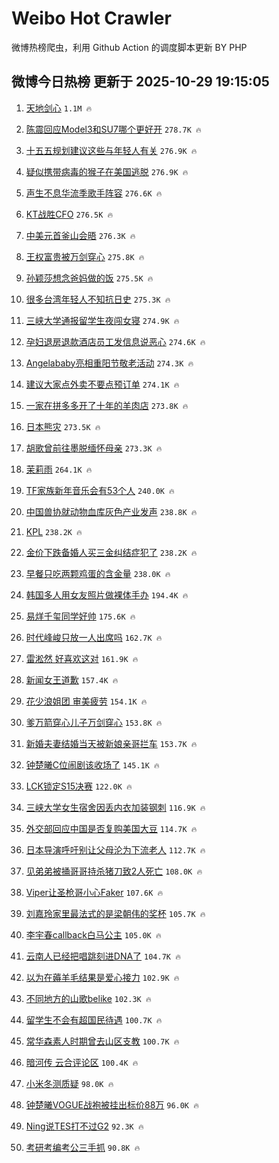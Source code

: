 # Weibo Hot Crawler 



微博热榜爬虫，利用 Github Action 的调度脚本更新 BY PHP 


## 微博今日热榜 更新于 2025-10-29 19:15:05 
1. [天地剑心](https://s.weibo.com/weibo?q=%E5%A4%A9%E5%9C%B0%E5%89%91%E5%BF%83&t=31&band_rank=1&Refer=top) `1.1M 🔥` 

1. [陈震回应Model3和SU7哪个更好开](https://s.weibo.com/weibo?q=%23%E9%99%88%E9%9C%87%E5%9B%9E%E5%BA%94Model3%E5%92%8CSU7%E5%93%AA%E4%B8%AA%E6%9B%B4%E5%A5%BD%E5%BC%80%23&t=31&band_rank=2&Refer=top) `278.7K 🔥` 

1. [十五五规划建议这些与年轻人有关](https://s.weibo.com/weibo?q=%23%E5%8D%81%E4%BA%94%E4%BA%94%E8%A7%84%E5%88%92%E5%BB%BA%E8%AE%AE%E8%BF%99%E4%BA%9B%E4%B8%8E%E5%B9%B4%E8%BD%BB%E4%BA%BA%E6%9C%89%E5%85%B3%23&t=31&band_rank=3&Refer=top) `276.9K 🔥` 

1. [疑似携带病毒的猴子在美国逃脱](https://s.weibo.com/weibo?q=%23%E7%96%91%E4%BC%BC%E6%90%BA%E5%B8%A6%E7%97%85%E6%AF%92%E7%9A%84%E7%8C%B4%E5%AD%90%E5%9C%A8%E7%BE%8E%E5%9B%BD%E9%80%83%E8%84%B1%23&t=31&band_rank=4&Refer=top) `276.9K 🔥` 

1. [声生不息华流季歌手阵容](https://s.weibo.com/weibo?q=%23%E5%A3%B0%E7%94%9F%E4%B8%8D%E6%81%AF%E5%8D%8E%E6%B5%81%E5%AD%A3%E6%AD%8C%E6%89%8B%E9%98%B5%E5%AE%B9%23&t=31&band_rank=5&Refer=top) `276.6K 🔥` 

1. [KT战胜CFO](https://s.weibo.com/weibo?q=%23KT%E6%88%98%E8%83%9CCFO%23&t=31&band_rank=6&Refer=top) `276.5K 🔥` 

1. [中美元首釜山会晤](https://s.weibo.com/weibo?q=%23%E4%B8%AD%E7%BE%8E%E5%85%83%E9%A6%96%E9%87%9C%E5%B1%B1%E4%BC%9A%E6%99%A4%23&t=31&band_rank=7&Refer=top) `276.3K 🔥` 

1. [王权富贵被万剑穿心](https://s.weibo.com/weibo?q=%E7%8E%8B%E6%9D%83%E5%AF%8C%E8%B4%B5%E8%A2%AB%E4%B8%87%E5%89%91%E7%A9%BF%E5%BF%83&t=31&band_rank=8&Refer=top) `275.8K 🔥` 

1. [孙颖莎想念爸妈做的饭](https://s.weibo.com/weibo?q=%E5%AD%99%E9%A2%96%E8%8E%8E%E6%83%B3%E5%BF%B5%E7%88%B8%E5%A6%88%E5%81%9A%E7%9A%84%E9%A5%AD&t=31&band_rank=9&Refer=top) `275.5K 🔥` 

1. [很多台湾年轻人不知抗日史](https://s.weibo.com/weibo?q=%23%E5%BE%88%E5%A4%9A%E5%8F%B0%E6%B9%BE%E5%B9%B4%E8%BD%BB%E4%BA%BA%E4%B8%8D%E7%9F%A5%E6%8A%97%E6%97%A5%E5%8F%B2%23&t=31&band_rank=10&Refer=top) `275.3K 🔥` 

1. [三峡大学通报留学生夜闯女寝](https://s.weibo.com/weibo?q=%23%E4%B8%89%E5%B3%A1%E5%A4%A7%E5%AD%A6%E9%80%9A%E6%8A%A5%E7%95%99%E5%AD%A6%E7%94%9F%E5%A4%9C%E9%97%AF%E5%A5%B3%E5%AF%9D%23&t=31&band_rank=11&Refer=top) `274.9K 🔥` 

1. [孕妇退房退款酒店员工发信息说恶心](https://s.weibo.com/weibo?q=%23%E5%AD%95%E5%A6%87%E9%80%80%E6%88%BF%E9%80%80%E6%AC%BE%E9%85%92%E5%BA%97%E5%91%98%E5%B7%A5%E5%8F%91%E4%BF%A1%E6%81%AF%E8%AF%B4%E6%81%B6%E5%BF%83%23&t=31&band_rank=12&Refer=top) `274.6K 🔥` 

1. [Angelababy亮相重阳节敬老活动](https://s.weibo.com/weibo?q=%23Angelababy%E4%BA%AE%E7%9B%B8%E9%87%8D%E9%98%B3%E8%8A%82%E6%95%AC%E8%80%81%E6%B4%BB%E5%8A%A8%23&t=31&band_rank=13&Refer=top) `274.3K 🔥` 

1. [建议大家点外卖不要点预订单](https://s.weibo.com/weibo?q=%E5%BB%BA%E8%AE%AE%E5%A4%A7%E5%AE%B6%E7%82%B9%E5%A4%96%E5%8D%96%E4%B8%8D%E8%A6%81%E7%82%B9%E9%A2%84%E8%AE%A2%E5%8D%95&t=31&band_rank=14&Refer=top) `274.1K 🔥` 

1. [一家在拼多多开了十年的羊肉店](https://s.weibo.com/weibo?q=%23%E4%B8%80%E5%AE%B6%E5%9C%A8%E6%8B%BC%E5%A4%9A%E5%A4%9A%E5%BC%80%E4%BA%86%E5%8D%81%E5%B9%B4%E7%9A%84%E7%BE%8A%E8%82%89%E5%BA%97%23&t=31&band_rank=15&Refer=top) `273.8K 🔥` 

1. [日本熊灾](https://s.weibo.com/weibo?q=%E6%97%A5%E6%9C%AC%E7%86%8A%E7%81%BE&t=31&band_rank=16&Refer=top) `273.5K 🔥` 

1. [胡歌曾前往墨脱缅怀母亲](https://s.weibo.com/weibo?q=%23%E8%83%A1%E6%AD%8C%E6%9B%BE%E5%89%8D%E5%BE%80%E5%A2%A8%E8%84%B1%E7%BC%85%E6%80%80%E6%AF%8D%E4%BA%B2%23&t=31&band_rank=17&Refer=top) `273.3K 🔥` 

1. [茉莉雨](https://s.weibo.com/weibo?q=%E8%8C%89%E8%8E%89%E9%9B%A8&t=31&band_rank=18&Refer=top) `264.1K 🔥` 

1. [TF家族新年音乐会有53个人](https://s.weibo.com/weibo?q=%23TF%E5%AE%B6%E6%97%8F%E6%96%B0%E5%B9%B4%E9%9F%B3%E4%B9%90%E4%BC%9A%E6%9C%8953%E4%B8%AA%E4%BA%BA%23&t=31&band_rank=19&Refer=top) `240.0K 🔥` 

1. [中国兽协就动物血库灰色产业发声](https://s.weibo.com/weibo?q=%23%E4%B8%AD%E5%9B%BD%E5%85%BD%E5%8D%8F%E5%B0%B1%E5%8A%A8%E7%89%A9%E8%A1%80%E5%BA%93%E7%81%B0%E8%89%B2%E4%BA%A7%E4%B8%9A%E5%8F%91%E5%A3%B0%23&t=31&band_rank=20&Refer=top) `238.8K 🔥` 

1. [KPL](https://s.weibo.com/weibo?q=KPL&t=31&band_rank=21&Refer=top) `238.2K 🔥` 

1. [金价下跌备婚人买三金纠结症犯了](https://s.weibo.com/weibo?q=%23%E9%87%91%E4%BB%B7%E4%B8%8B%E8%B7%8C%E5%A4%87%E5%A9%9A%E4%BA%BA%E4%B9%B0%E4%B8%89%E9%87%91%E7%BA%A0%E7%BB%93%E7%97%87%E7%8A%AF%E4%BA%86%23&t=31&band_rank=22&Refer=top) `238.2K 🔥` 

1. [早餐只吃两颗鸡蛋的含金量](https://s.weibo.com/weibo?q=%E6%97%A9%E9%A4%90%E5%8F%AA%E5%90%83%E4%B8%A4%E9%A2%97%E9%B8%A1%E8%9B%8B%E7%9A%84%E5%90%AB%E9%87%91%E9%87%8F&t=31&band_rank=23&Refer=top) `238.0K 🔥` 

1. [韩国多人用女友照片做裸体手办](https://s.weibo.com/weibo?q=%23%E9%9F%A9%E5%9B%BD%E5%A4%9A%E4%BA%BA%E7%94%A8%E5%A5%B3%E5%8F%8B%E7%85%A7%E7%89%87%E5%81%9A%E8%A3%B8%E4%BD%93%E6%89%8B%E5%8A%9E%23&t=31&band_rank=24&Refer=top) `194.4K 🔥` 

1. [易烊千玺同学好帅](https://s.weibo.com/weibo?q=%E6%98%93%E7%83%8A%E5%8D%83%E7%8E%BA%E5%90%8C%E5%AD%A6%E5%A5%BD%E5%B8%85&t=31&band_rank=25&Refer=top) `175.6K 🔥` 

1. [时代峰峻只放一人出席吗](https://s.weibo.com/weibo?q=%E6%97%B6%E4%BB%A3%E5%B3%B0%E5%B3%BB%E5%8F%AA%E6%94%BE%E4%B8%80%E4%BA%BA%E5%87%BA%E5%B8%AD%E5%90%97&t=31&band_rank=26&Refer=top) `162.7K 🔥` 

1. [雷淞然 好喜欢这对](https://s.weibo.com/weibo?q=%E9%9B%B7%E6%B7%9E%E7%84%B6%20%E5%A5%BD%E5%96%9C%E6%AC%A2%E8%BF%99%E5%AF%B9&t=31&band_rank=27&Refer=top) `161.9K 🔥` 

1. [新闻女王道歉](https://s.weibo.com/weibo?q=%E6%96%B0%E9%97%BB%E5%A5%B3%E7%8E%8B%E9%81%93%E6%AD%89&t=31&band_rank=28&Refer=top) `157.4K 🔥` 

1. [花少浪姐团 审美疲劳](https://s.weibo.com/weibo?q=%E8%8A%B1%E5%B0%91%E6%B5%AA%E5%A7%90%E5%9B%A2%20%E5%AE%A1%E7%BE%8E%E7%96%B2%E5%8A%B3&t=31&band_rank=29&Refer=top) `154.1K 🔥` 

1. [爹万箭穿心儿子万剑穿心](https://s.weibo.com/weibo?q=%E7%88%B9%E4%B8%87%E7%AE%AD%E7%A9%BF%E5%BF%83%E5%84%BF%E5%AD%90%E4%B8%87%E5%89%91%E7%A9%BF%E5%BF%83&t=31&band_rank=30&Refer=top) `153.8K 🔥` 

1. [新婚夫妻结婚当天被新娘亲哥拦车](https://s.weibo.com/weibo?q=%E6%96%B0%E5%A9%9A%E5%A4%AB%E5%A6%BB%E7%BB%93%E5%A9%9A%E5%BD%93%E5%A4%A9%E8%A2%AB%E6%96%B0%E5%A8%98%E4%BA%B2%E5%93%A5%E6%8B%A6%E8%BD%A6&t=31&band_rank=31&Refer=top) `153.7K 🔥` 

1. [钟楚曦C位闹剧该收场了](https://s.weibo.com/weibo?q=%23%E9%92%9F%E6%A5%9A%E6%9B%A6C%E4%BD%8D%E9%97%B9%E5%89%A7%E8%AF%A5%E6%94%B6%E5%9C%BA%E4%BA%86%23&t=31&band_rank=32&Refer=top) `145.1K 🔥` 

1. [LCK锁定S15决赛](https://s.weibo.com/weibo?q=%23LCK%E9%94%81%E5%AE%9AS15%E5%86%B3%E8%B5%9B%23&t=31&band_rank=33&Refer=top) `122.0K 🔥` 

1. [三峡大学女生宿舍因丢内衣加装钢刺](https://s.weibo.com/weibo?q=%23%E4%B8%89%E5%B3%A1%E5%A4%A7%E5%AD%A6%E5%A5%B3%E7%94%9F%E5%AE%BF%E8%88%8D%E5%9B%A0%E4%B8%A2%E5%86%85%E8%A1%A3%E5%8A%A0%E8%A3%85%E9%92%A2%E5%88%BA%23&t=31&band_rank=34&Refer=top) `116.9K 🔥` 

1. [外交部回应中国是否复购美国大豆](https://s.weibo.com/weibo?q=%23%E5%A4%96%E4%BA%A4%E9%83%A8%E5%9B%9E%E5%BA%94%E4%B8%AD%E5%9B%BD%E6%98%AF%E5%90%A6%E5%A4%8D%E8%B4%AD%E7%BE%8E%E5%9B%BD%E5%A4%A7%E8%B1%86%23&t=31&band_rank=35&Refer=top) `114.7K 🔥` 

1. [日本导演呼吁别让父母沦为下流老人](https://s.weibo.com/weibo?q=%23%E6%97%A5%E6%9C%AC%E5%AF%BC%E6%BC%94%E5%91%BC%E5%90%81%E5%88%AB%E8%AE%A9%E7%88%B6%E6%AF%8D%E6%B2%A6%E4%B8%BA%E4%B8%8B%E6%B5%81%E8%80%81%E4%BA%BA%23&t=31&band_rank=36&Refer=top) `112.7K 🔥` 

1. [见弟弟被捅哥哥持杀猪刀致2人死亡](https://s.weibo.com/weibo?q=%23%E8%A7%81%E5%BC%9F%E5%BC%9F%E8%A2%AB%E6%8D%85%E5%93%A5%E5%93%A5%E6%8C%81%E6%9D%80%E7%8C%AA%E5%88%80%E8%87%B42%E4%BA%BA%E6%AD%BB%E4%BA%A1%23&t=31&band_rank=37&Refer=top) `108.0K 🔥` 

1. [Viper让圣枪哥小心Faker](https://s.weibo.com/weibo?q=Viper%E8%AE%A9%E5%9C%A3%E6%9E%AA%E5%93%A5%E5%B0%8F%E5%BF%83Faker&t=31&band_rank=38&Refer=top) `107.6K 🔥` 

1. [刘嘉玲家里最法式的是梁朝伟的奖杯](https://s.weibo.com/weibo?q=%23%E5%88%98%E5%98%89%E7%8E%B2%E5%AE%B6%E9%87%8C%E6%9C%80%E6%B3%95%E5%BC%8F%E7%9A%84%E6%98%AF%E6%A2%81%E6%9C%9D%E4%BC%9F%E7%9A%84%E5%A5%96%E6%9D%AF%23&t=31&band_rank=39&Refer=top) `105.7K 🔥` 

1. [李宇春callback白马公主](https://s.weibo.com/weibo?q=%23%E6%9D%8E%E5%AE%87%E6%98%A5callback%E7%99%BD%E9%A9%AC%E5%85%AC%E4%B8%BB%23&t=31&band_rank=40&Refer=top) `105.0K 🔥` 

1. [云南人已经把唱跳刻进DNA了](https://s.weibo.com/weibo?q=%E4%BA%91%E5%8D%97%E4%BA%BA%E5%B7%B2%E7%BB%8F%E6%8A%8A%E5%94%B1%E8%B7%B3%E5%88%BB%E8%BF%9BDNA%E4%BA%86&t=31&band_rank=41&Refer=top) `104.7K 🔥` 

1. [以为在薅羊毛结果是爱心接力](https://s.weibo.com/weibo?q=%E4%BB%A5%E4%B8%BA%E5%9C%A8%E8%96%85%E7%BE%8A%E6%AF%9B%E7%BB%93%E6%9E%9C%E6%98%AF%E7%88%B1%E5%BF%83%E6%8E%A5%E5%8A%9B&t=31&band_rank=42&Refer=top) `102.9K 🔥` 

1. [不同地方的山歌belike](https://s.weibo.com/weibo?q=%E4%B8%8D%E5%90%8C%E5%9C%B0%E6%96%B9%E7%9A%84%E5%B1%B1%E6%AD%8Cbelike&t=31&band_rank=43&Refer=top) `102.3K 🔥` 

1. [留学生不会有超国民待遇](https://s.weibo.com/weibo?q=%23%E7%95%99%E5%AD%A6%E7%94%9F%E4%B8%8D%E4%BC%9A%E6%9C%89%E8%B6%85%E5%9B%BD%E6%B0%91%E5%BE%85%E9%81%87%23&t=31&band_rank=44&Refer=top) `100.7K 🔥` 

1. [常华森素人时期曾去山区支教](https://s.weibo.com/weibo?q=%E5%B8%B8%E5%8D%8E%E6%A3%AE%E7%B4%A0%E4%BA%BA%E6%97%B6%E6%9C%9F%E6%9B%BE%E5%8E%BB%E5%B1%B1%E5%8C%BA%E6%94%AF%E6%95%99&t=31&band_rank=45&Refer=top) `100.7K 🔥` 

1. [暗河传 云合评论区](https://s.weibo.com/weibo?q=%E6%9A%97%E6%B2%B3%E4%BC%A0%20%E4%BA%91%E5%90%88%E8%AF%84%E8%AE%BA%E5%8C%BA&t=31&band_rank=46&Refer=top) `100.4K 🔥` 

1. [小米冬测质疑](https://s.weibo.com/weibo?q=%E5%B0%8F%E7%B1%B3%E5%86%AC%E6%B5%8B%E8%B4%A8%E7%96%91&t=31&band_rank=47&Refer=top) `98.0K 🔥` 

1. [钟楚曦VOGUE战袍被挂出标价88万](https://s.weibo.com/weibo?q=%E9%92%9F%E6%A5%9A%E6%9B%A6VOGUE%E6%88%98%E8%A2%8D%E8%A2%AB%E6%8C%82%E5%87%BA%E6%A0%87%E4%BB%B788%E4%B8%87&t=31&band_rank=48&Refer=top) `96.0K 🔥` 

1. [Ning说TES打不过G2](https://s.weibo.com/weibo?q=Ning%E8%AF%B4TES%E6%89%93%E4%B8%8D%E8%BF%87G2&t=31&band_rank=49&Refer=top) `92.3K 🔥` 

1. [考研考编考公三手抓](https://s.weibo.com/weibo?q=%E8%80%83%E7%A0%94%E8%80%83%E7%BC%96%E8%80%83%E5%85%AC%E4%B8%89%E6%89%8B%E6%8A%93&t=31&band_rank=50&Refer=top) `90.8K 🔥` 

